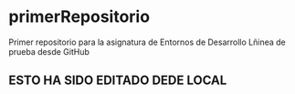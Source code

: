 # primerRepositorio
Primer repositorio para la asignatura de Entornos de Desarrollo
Lñinea de prueba desde GitHub
## ESTO HA SIDO EDITADO DEDE LOCAL
